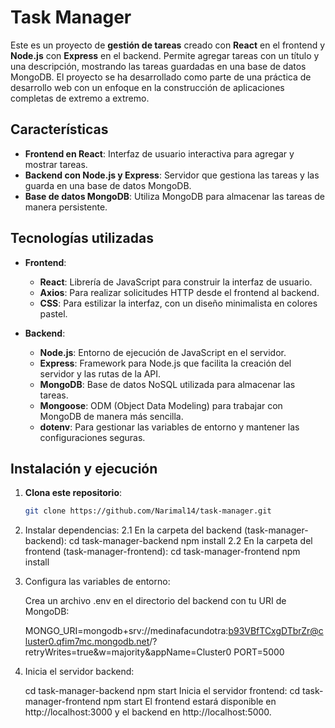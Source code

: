 # Task Manager

Este es un proyecto de **gestión de tareas** creado con **React** en el frontend y **Node.js** con **Express** en el backend. Permite agregar tareas con un título y una descripción, mostrando las tareas guardadas en una base de datos MongoDB. El proyecto se ha desarrollado como parte de una práctica de desarrollo web con un enfoque en la construcción de aplicaciones completas de extremo a extremo.

## Características

- **Frontend en React**: Interfaz de usuario interactiva para agregar y mostrar tareas.
- **Backend con Node.js y Express**: Servidor que gestiona las tareas y las guarda en una base de datos MongoDB.
- **Base de datos MongoDB**: Utiliza MongoDB para almacenar las tareas de manera persistente.

## Tecnologías utilizadas

- **Frontend**:
  - **React**: Librería de JavaScript para construir la interfaz de usuario.
  - **Axios**: Para realizar solicitudes HTTP desde el frontend al backend.
  - **CSS**: Para estilizar la interfaz, con un diseño minimalista en colores pastel.
  
- **Backend**:
  - **Node.js**: Entorno de ejecución de JavaScript en el servidor.
  - **Express**: Framework para Node.js que facilita la creación del servidor y las rutas de la API.
  - **MongoDB**: Base de datos NoSQL utilizada para almacenar las tareas.
  - **Mongoose**: ODM (Object Data Modeling) para trabajar con MongoDB de manera más sencilla.
  - **dotenv**: Para gestionar las variables de entorno y mantener las configuraciones seguras.

## Instalación y ejecución

1. **Clona este repositorio**:
   ```bash
   git clone https://github.com/Narimal14/task-manager.git
2.   Instalar dependencias:
2.1  En la carpeta del backend (task-manager-backend):
     cd task-manager-backend
     npm install
2.2  En la carpeta del frontend (task-manager-frontend):
     cd task-manager-frontend
     npm install
3.   Configura las variables de entorno:

     Crea un archivo .env en el directorio del backend con tu URI de MongoDB:

     MONGO_URI=mongodb+srv://medinafacundotra:b93VBfTCxgDTbrZr@cluster0.qfim7mc.mongodb.net/?retryWrites=true&w=majority&appName=Cluster0
     PORT=5000
4.   Inicia el servidor backend:

     cd task-manager-backend
     npm start
     Inicia el servidor frontend:
     cd task-manager-frontend
     npm start
     El frontend estará disponible en http://localhost:3000 y el backend en http://localhost:5000.


